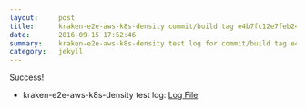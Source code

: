 ```yaml
---
layout:     post
title:      kraken-e2e-aws-k8s-density commit/build tag e4b7fc12e7feb249514feb41cae041da0689c80f
date:       2016-09-15 17:52:46
summary:    kraken-e2e-aws-k8s-density test log for commit/build tag e4b7fc12e7feb249514feb41cae041da0689c80f.
category:   jekyll
---
```


Success!

- kraken-e2e-aws-k8s-density test log: [Log File](http://s3-us-west-2.amazonaws.com/kraken-e2e-logs/pipelet.kubeme.io/kraken-e2e-aws-k8s-density/36/build-log.txt)
